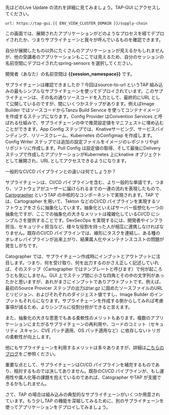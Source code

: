 先ほどのLive Update の流れを詳細に見てみましょう。TAP-GUI にアクセスしてください。
```dashboard:open-url
url: https://tap-gui.{{ ENV_VIEW_CLUSTER_DOMAIN }}/supply-chain
```
この画面では、展開されたアプリケーションがどのようなプロセスを経てデプロイされたか、つまりサプライチェーンと我々が呼んでいるものを確認できます。

自分が展開したもの以外にたくさんのアプリケーションが見えるかもしれませんが、他の受講者のアプリケーションもここでは見えるため、自分のセッションの名前空間にデプロイされたspring-sensors を選択してください。

開発者（あなた）の名前空間は **{{session_namespace}}** です。

サプライチェーンは確認できましたか？今回はsource-to-url というTAP 組み込みの最もシンプルなサプライチェーンを使ってデプロイされています。このサプライチェーンは、その名の通りソースコードを入力として、最終的にURL として公開しているのですが、間にいくつかステップがあります。例えばImage Builder ではソースコードからTanzu Build Service を使ってコンテナイメージを作成するステップになります。Config Provider はConvention Services と呼ばれる仕組みで、サプライチェーンの中で推奨設定値をマニフェストに埋め込むことができます。App Config ステップでは、Knativeサービング、サービスバインディング、リソースクレーム、Kubernetes のConfigmap を作成します。Config Writer ステップでは追加の設定ファイルをイメージのレポジトリやgit リポジトリに作成します。Pull Config は設定値の取得、そして最後にDelivery ステップで作成したアプリケーションがKubernetes 上にknative オブジェクトとして展開され、URL としてアクセスできるようになります。

一般的なCI/CD パイプラインとの違いは何でしょうか？

サプライチェーンは、CI/CD パイプラインを含む、より一般的な単語です。つまり、ソフトウェアがユーザーに届けられるまでの一連の流れを表現したもので、[Cartographer](https://cartographer.sh/) というTAP の中核的なコンポーネントで実現されます。TAP では、Cartographer を用いて、Tekton などのCI/CD パイプラインを実現するソフトウェアをさらに抽象化しています。抽象化といえばサーバー仮想化も一つの抽象化ですが、ここでの抽象化の大きなメリットは複雑化しているCI/CD にシンプルさを提供することです。DevSecOps を実現するには、開発者やインフラ担当、セキュリティ担当など、様々な役割を持った人が相互に連携しなければなりません。既存のCI/CD パイプラインでは、線形にタスクを連結し、ある種のオレオレパイプラインが出来上がり、結果属人化やメンテナンスコストの問題が発生しがちです。

Catographer では、サプライチェーン作成時にインプットとアウトプットに注目します。つまり、何を受け取り、何を出力するのかさえ正しく記述していれば、そのステップ（Cartographer ではテンプレートと呼びます）で何が起ころうとも気にしません。GUI 上でステップ間に小さな四角とその中の文字列があったかと思いますが、あれがまさにインプットでありアウトプットです。例えば、最初のSource Provicer ステップの出力はtar.gz に固めたソースファイルのURL とリビジョン、およびそれぞれのダイジェスト値ですし、Image Builder のインプットもそれらになります。サプライチェーンを作成する側からしてみれば考慮事項が減るため、よりシンプルに役割分担ができると言えます。

また、抽象化の大きな恩恵でもある柔軟性のメリットもあります。複数のアプリケーションにまたがるサプライチェーンの再利用や、コードのコミット（セキュリティ スキャン、CVE パッチ適用、OS パッチ適用など）に依存しないトリガの柔軟性が向上します。

他にもサプライチェーンを利用するメリットは多々ありますが、詳細は[こちらのブログ](https://blogs.vmware.com/vmware-japan/2022/09/beyond_ci_cd.html)をご参照ください。

重要な点として、サプライチェーンはCI/CD パイプラインを補完するものであり、相対するものでは決してありません。既存のCI/CD パイプラインが、もし運用性や属人化等の課題を抱えているのであれば、Catographer やTAP が支援できるかもしれません。


さて、TAP の場合は組み込みの典型的なサプライチェーンがいくつか用意されています。もう少しTAP の機能を深堀してみるために、別のサプライチェーンを使ってアプリケーションをデプロイしてみましょう。
